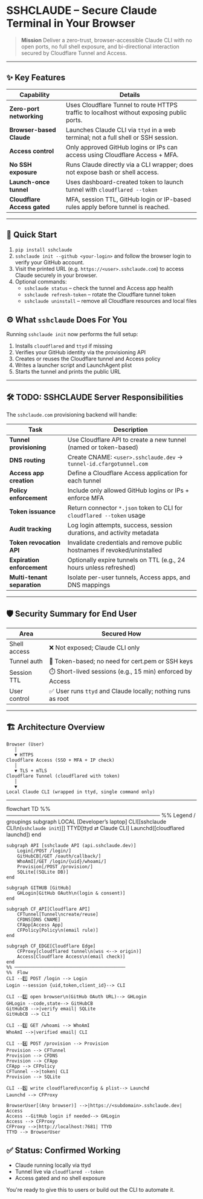 # **SSHCLAUDE** – Secure Claude Terminal in Your Browser

> **Mission**  Deliver a zero-trust, browser-accessible Claude CLI with no open ports, no full shell exposure, and bi-directional interaction secured by Cloudflare Tunnel and Access.

---

## ✨ Key Features

| Capability                  | Details                                                                                   |
| --------------------------- | ----------------------------------------------------------------------------------------- |
| **Zero-port networking**    | Uses Cloudflare Tunnel to route HTTPS traffic to localhost without exposing public ports. |
| **Browser-based Claude**    | Launches Claude CLI via `ttyd` in a web terminal; not a full shell or SSH session.        |
| **Access control**          | Only approved GitHub logins or IPs can access using Cloudflare Access + MFA.              |
| **No SSH exposure**         | Runs Claude directly via a CLI wrapper; does not expose bash or shell access.             |
| **Launch-once tunnel**      | Uses dashboard-created token to launch tunnel with `cloudflared --token`                  |
| **Cloudflare Access gated** | MFA, session TTL, GitHub login or IP-based rules apply before tunnel is reached.          |

---

## 🚀 Quick Start

1. `pip install sshclaude`
2. `sshclaude init --github <your-login>` and follow the browser login to verify your GitHub account.
3. Visit the printed URL (e.g. `https://<user>.sshclaude.com`) to access Claude securely in your browser.
4. Optional commands:
   * `sshclaude status` – check the tunnel and Access app health
   * `sshclaude refresh-token` – rotate the Cloudflare tunnel token
   * `sshclaude uninstall` – remove all Cloudflare resources and local files

## ⚙️ What `sshclaude` Does For You

Running `sshclaude init` now performs the full setup:

1. Installs `cloudflared` and `ttyd` if missing
2. Verifies your GitHub identity via the provisioning API
3. Creates or reuses the Cloudflare tunnel and Access policy
4. Writes a launcher script and LaunchAgent plist
5. Starts the tunnel and prints the public URL


---

## 🛠 TODO: SSHCLAUDE Server Responsibilities

The `sshclaude.com` provisioning backend will handle:

| Task                        | Description                                                               |
| --------------------------- | ------------------------------------------------------------------------- |
| **Tunnel provisioning**     | Use Cloudflare API to create a new tunnel (named or token-based)          |
| **DNS routing**             | Create CNAME: `<user>.sshclaude.dev` → `tunnel-id.cfargotunnel.com`       |
| **Access app creation**     | Define a Cloudflare Access application for each tunnel                    |
| **Policy enforcement**      | Include only allowed GitHub logins or IPs + enforce MFA                   |
| **Token issuance**          | Return connector `*.json` token to CLI for `cloudflared --token` usage    |
| **Audit tracking**          | Log login attempts, success, session durations, and activity metadata     |
| **Token revocation API**    | Invalidate credentials and remove public hostnames if revoked/uninstalled |
| **Expiration enforcement**  | Optionally expire tunnels on TTL (e.g., 24 hours unless refreshed)        |
| **Multi-tenant separation** | Isolate per-user tunnels, Access apps, and DNS mappings                   |

---

## 🛡 Security Summary for End User

| Area         | Secured How                                                 |
| ------------ | ----------------------------------------------------------- |
| Shell access | ❌ Not exposed; Claude CLI only                              |
| Tunnel auth  | 🔐 Token-based; no need for cert.pem or SSH keys            |
| Session TTL  | ⏱️ Short-lived sessions (e.g., 15 min) enforced by Access   |
| User control | ✅ User runs `ttyd` and Claude locally; nothing runs as root |

---

## 🏗 Architecture Overview

```text
Browser (User)
   │
   ▼ HTTPS
Cloudflare Access (SSO + MFA + IP check)
   │
   ▼ TLS + mTLS
Cloudflare Tunnel (cloudflared with token)
   │
   ▼
Local Claude CLI (wrapped in ttyd, single command only)
```

---


flowchart TD
    %% ─────────────────────────────────────────
    %%  Legend / groupings
    subgraph LOCAL [Developerʼs laptop]
        CLI[[sshclaude CLI\n(`sshclaude init`)]]
        TTYD[ttyd ⇄ Claude CLI]
        Launchd([cloudflared launchd])
    end

    subgraph API [sshclaude API (api.sshclaude.dev)]
        Login[/POST /login/]
        GitHubCB[/GET /oauth/callback/]
        WhoAmI[/GET /login/{uid}/whoami/]
        Provision[/POST /provision/]
        SQLite[(SQLite DB)]
    end

    subgraph GITHUB [GitHub]
        GHLogin[GitHub OAuth\n(login & consent)]
    end

    subgraph CF_API[Cloudflare API]
        CFTunnel[Tunnel\ncreate/reuse]
        CFDNS[DNS CNAME]
        CFApp[Access App]
        CFPolicy[Policy\n(email rule)]
    end

    subgraph CF_EDGE[Cloudflare Edge]
        CFProxy[cloudflared tunnel\n(wss <--> origin)]
        Access[Cloudflare Access\n(email check)]
    end
    %% ─────────────────────────────────────────
    %%  Flow
    CLI --1️⃣ POST /login --> Login
    Login --session {uid,token,client_id}--> CLI

    CLI --2️⃣ open browser\n(GitHub OAuth URL)--> GHLogin
    GHLogin --code,state--> GitHubCB
    GitHubCB -->|verify email| SQLite
    GitHubCB --> CLI

    CLI --3️⃣ GET /whoami --> WhoAmI
    WhoAmI -->|verified email| CLI

    CLI --4️⃣ POST /provision --> Provision
    Provision --> CFTunnel
    Provision --> CFDNS
    Provision --> CFApp
    CFApp --> CFPolicy
    CFTunnel -->|token| CLI
    Provision --> SQLite

    CLI --5️⃣ write cloudflared\nconfig & plist--> Launchd
    Launchd --> CFProxy

    BrowserUser[(Any browser)] -->|https://<subdomain>.sshclaude.dev| Access
    Access --GitHub login if needed--> GHLogin
    Access --> CFProxy
    CFProxy -->|http://localhost:7681| TTYD
    TTYD --> BrowserUser



## ✅ Status: Confirmed Working

* Claude running locally via ttyd
* Tunnel live via `cloudflared --token`
* Access gated and no shell exposure

You're ready to give this to users or build out the CLI to automate it.

